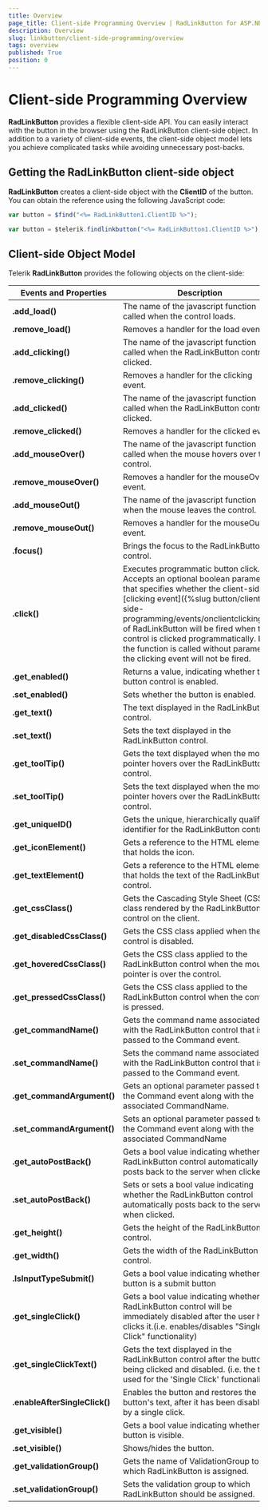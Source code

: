 ```yaml
---
title: Overview
page_title: Client-side Programming Overview | RadLinkButton for ASP.NET AJAX Documentation
description: Overview
slug: linkbutton/client-side-programming/overview
tags: overview
published: True
position: 0
---
```


# Client-side Programming Overview

**RadLinkButton** provides a flexible client-side API. You can easily interact with the button in the browser using the RadLinkButton client-side object. In addition to a variety of client-side events, the client-side object model lets you achieve complicated tasks while avoiding unnecessary post-backs.

## Getting the RadLinkButton client-side object

**RadLinkButton** creates a client-side object with the **ClientID** of the button. You can obtain the reference using the following JavaScript code:

````JavaScript
var button = $find("<%= RadLinkButton1.ClientID %>");
````

````JavaScript
var button = $telerik.findlinkbutton("<%= RadLinkButton1.ClientID %>");
````

## Client-side Object Model

Telerik **RadLinkButton** provides the following objects on the client-side:

| Events and Properties | Description |
| ------ | ------ |
| **.add_load()** |The name of the javascript function called when the control loads.|
| **.remove_load()** |Removes a handler for the load event|
| **.add_clicking()** |The name of the javascript function called when the RadLinkButton control is clicked.|
| **.remove_clicking()** |Removes a handler for the clicking event.|
| **.add_clicked()** |The name of the javascript function called when the RadLinkButton control is clicked.|
| **.remove_clicked()** |Removes a handler for the clicked event.|
| **.add_mouseOver()** |The name of the javascript function called when the mouse hovers over the control.|
| **.remove_mouseOver()** |Removes a handler for the mouseOver event.|
| **.add_mouseOut()** |The name of the javascript function when the mouse leaves the control.|
| **.remove_mouseOut()** |Removes a handler for the mouseOut event.|
| **.focus()** |Brings the focus to the RadLinkButton control.|
| **.click()** |Executes programmatic button click. Accepts an optional boolean parameter that specifies whether the client-side [clicking event]({%slug button/client-side-programming/events/onclientclicking%}) of RadLinkButton will be fired when the control is clicked programmatically. If the function is called without parameter,	the clicking event will not be fired.|
| **.get_enabled()** |Returns a value, indicating whether the button control is enabled.|
| **.set_enabled()** |Sets whether the button is enabled.|
| **.get_text()** |The text displayed in the RadLinkButton control.|
| **.set_text()** |Sets the text displayed in the RadLinkButton control.|
| **.get_toolTip()** |Gets the text displayed when the mouse pointer hovers over the RadLinkButton control.|
| **.set_toolTip()** |Sets the text displayed when the mouse pointer hovers over the RadLinkButton control.|
| **.get_uniqueID()** |Gets the unique, hierarchically qualified identifier for the RadLinkButton control.|
| **.get_iconElement()** |Gets a reference to the HTML element that holds the icon.|
| **.get_textElement()** |Gets a reference to the HTML element that holds the text of the RadLinkButton control.|
| **.get_cssClass()** |Gets the Cascading Style Sheet (CSS) class rendered by the RadLinkButton control on the client.|
| **.get_disabledCssClass()** |Gets the CSS class applied when the control is disabled.|
| **.get_hoveredCssClass()** |Gets the CSS class applied to the RadLinkButton control when the mouse pointer is over the control.|
| **.get_pressedCssClass()** |Gets the CSS class applied to the RadLinkButton control when the control is pressed.|
| **.get_commandName()** |Gets the command name associated with the RadLinkButton control that is passed to the Command event.|
| **.set_commandName()** |Sets the command name associated with the RadLinkButton control that is passed to the Command event.|
| **.get_commandArgument()** |Gets an optional parameter passed to the Command event along with the associated CommandName.|
| **.set_commandArgument()** |Sets an optional parameter passed to the Command event along with the associated CommandName|
| **.get_autoPostBack()** |Gets a bool value indicating whether the RadLinkButton control automatically posts back to the server when clicked.|
| **.set_autoPostBack()** |Sets or sets a bool value indicating whether the RadLinkButton control automatically posts back to the server when clicked.|
| **.get_height()** |Gets the height of the RadLinkButton control.|
| **.get_width()** |Gets the width of the RadLinkButton control.|
| **.IsInputTypeSubmit()** |Gets a bool value indicating whether the button is a submit button|
| **.get_singleClick()** |Gets a bool value indicating whether the RadLinkButton control will be immediately disabled after the user has clicks it.(i.e. enables/disables "Single Click" functionality)|
| **.get_singleClickText()** |Gets the text displayed in the RadLinkButton control after the button is being clicked and disabled. (i.e. the text used for the 'Single Click' functionality)|
| **.enableAfterSingleClick()** |Enables the button and restores the button's text, after it has been disabled by a single click.|
| **.get_visible()** |Gets a bool value indicating whether the button is visible.|
| **.set_visible()** |Shows/hides the button.|
| **.get_validationGroup()** |Gets the name of ValidationGroup to which RadLinkButton is assigned.|
| **.set_validationGroup()** |Sets the validation group to which RadLinkButton should be assigned.|


